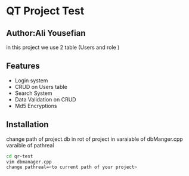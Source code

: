 # QT Project Test 
## Author:Ali Yousefian


 in this project we use 2 table (Users and role )


## Features

- Login system 
- CRUD on Users table
- Search  System 
- Data Validation on CRUD
- Md5 Encryptions

## Installation




change path of project.db in rot of project in varaiable of dbManger.cpp varaible of pathreal
```sh
cd qr-test
vim dbmanager.cpp
change pathreal=<to current path of your project>
```

